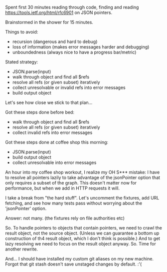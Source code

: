 Spent first 30 minutes reading through code, finding and reading https://tools.ietf.org/html/rfc6901 on JSON pointers.

Brainstormed in the shower for 15 minutes.

Things to avoid:
- recursion (dangerous and hard to debug)
- loss of information (makes error messages harder and debugging)
- unboundedness (always nice to have a progress bar/metric)

Stated strategy:
- JSON.parse(input)
- walk through object and find all $refs
- resolve all refs (or given subset) iteratively
- collect unresolvable or invalid refs into error messages
- build output object

Let's see how close we stick to that plan...

Got these steps done before bed:
- walk through object and find all $refs
- resolve all refs (or given subset) iteratively
- collect invalid refs into error messages

Got these steps done at coffee shop this morning:
- JSON.parse(input)
- build output object
- collect unresolvable into error messages

An hour into my coffee shop workout, I realize my OH S*** mistake:
    I have to resolve all pointers lazily to take advantage of
    the jsonPointer option that only requires a subset of the graph.
This doesn't matter now for performance, but when we add in HTTP requests 
it will.

I take a break from "the hard stuff". Let's uncomment the fixtures,
add URL fetching, and see how many tests pass without worrying about
the 'jsonPointer' option.

Answer: not many. (the fixtures rely on file authorities etc)

So. To handle pointers to objects that contain pointers, we need to
crawl the result object, not the source object. (Unless we can guarantee
a bottom up construction of th4 result object, which I don't think is
possible.) And to get lazy resolving we need to focus on the result object
anyway. So. Time for another rewrite.

And... I should have installed my custom git aliases on my new machine.
Forgot that git stash doesn't save unstaged changes by default. :'(
